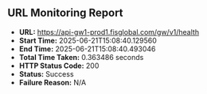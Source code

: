## URL Monitoring Report

- **URL:** https://api-gw1-prod1.fisglobal.com/gw/v1/health
- **Start Time:** 2025-06-21T15:08:40.129560
- **End Time:** 2025-06-21T15:08:40.493046
- **Total Time Taken:** 0.363486 seconds
- **HTTP Status Code:** 200
- **Status:** Success
- **Failure Reason:** N/A
